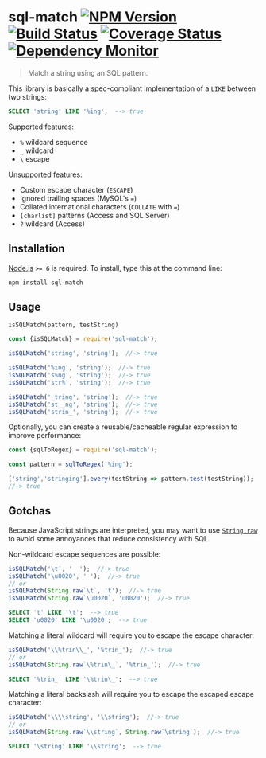 # sql-match [![NPM Version][npm-image]][npm-url] [![Build Status][travis-image]][travis-url] [![Coverage Status][coveralls-image]][coveralls-url] [![Dependency Monitor][greenkeeper-image]][greenkeeper-url]

> Match a string using an SQL pattern.

This library is basically a spec-compliant implementation of a `LIKE` between two strings:
```sql
SELECT 'string' LIKE '%ing';  --> true
```

Supported features:
* `%` wildcard sequence
* `_` wildcard
* `\` escape

Unsupported features:
* Custom escape character (`ESCAPE`)
* Ignored trailing spaces (MySQL's `=`)
* Collated international characters (`COLLATE` with `=`)
* `[charlist]` patterns (Access and SQL Server)
* `?` wildcard (Access)


## Installation

[Node.js](http://nodejs.org/) `>= 6` is required. To install, type this at the command line:
```shell
npm install sql-match
```


## Usage

`isSQLMatch(pattern, testString)`

```js
const {isSQLMatch} = require('sql-match');

isSQLMatch('string', 'string');  //-> true

isSQLMatch('%ing', 'string');  //-> true
isSQLMatch('s%ng', 'string');  //-> true
isSQLMatch('str%', 'string');  //-> true

isSQLMatch('_tring', 'string');  //-> true
isSQLMatch('st__ng', 'string');  //-> true
isSQLMatch('strin_', 'string');  //-> true
```

Optionally, you can create a reusable/cacheable regular expression to improve performance:
```js
const {sqlToRegex} = require('sql-match');

const pattern = sqlToRegex('%ing');

['string','stringing'].every(testString => pattern.test(testString));
//-> true
```


## Gotchas

Because JavaScript strings are interpreted, you may want to use [`String.raw`](https://developer.mozilla.org/docs/Web/JavaScript/Reference/Global_Objects/String/raw) to avoid some annoyances that reduce consistency with SQL.

Non-wildcard escape sequences are possible:
```js
isSQLMatch('\t', '	');  //-> true
isSQLMatch('\u0020', ' ');  //-> true
// or
isSQLMatch(String.raw`\t`, 't');  //-> true
isSQLMatch(String.raw`\u0020`, 'u0020');  //-> true
```
```sql
SELECT 't' LIKE '\t';  --> true
SELECT 'u0020' LIKE '\u0020';  --> true
```

Matching a literal wildcard will require you to escape the escape character:
```js
isSQLMatch('\\%trin\\_', '%trin_');  //-> true
// or
isSQLMatch(String.raw`\%trin\_`, '%trin_');  //-> true
```
```sql
SELECT '%trin_' LIKE '\%trin\_';  --> true
```

Matching a literal backslash will require you to escape the escaped escape character:
```js
isSQLMatch('\\\\string', '\\string');  //-> true
// or
isSQLMatch(String.raw`\\string`, String.raw`\string`);  //-> true
```
```sql
SELECT '\string' LIKE '\\string';  --> true
```


[npm-image]: https://img.shields.io/npm/v/sql-match.svg
[npm-url]: https://npmjs.com/package/sql-match
[travis-image]: https://img.shields.io/travis/stevenvachon/sql-match.svg
[travis-url]: https://travis-ci.org/stevenvachon/sql-match
[coveralls-image]: https://img.shields.io/coveralls/stevenvachon/sql-match.svg
[coveralls-url]: https://coveralls.io/github/stevenvachon/sql-match
[greenkeeper-image]: https://badges.greenkeeper.io/stevenvachon/sql-match.svg
[greenkeeper-url]: https://greenkeeper.io/
